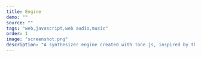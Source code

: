 ```yaml
---
title: Engine
demo: ""
source: ""
tags: "web,javascript,web audio,music"
order: 1
image: "screenshot.png"
description: "A synthesizer engine created with Tone.js, inspired by the Yamaha Portasound range of keyboards"
---
```

